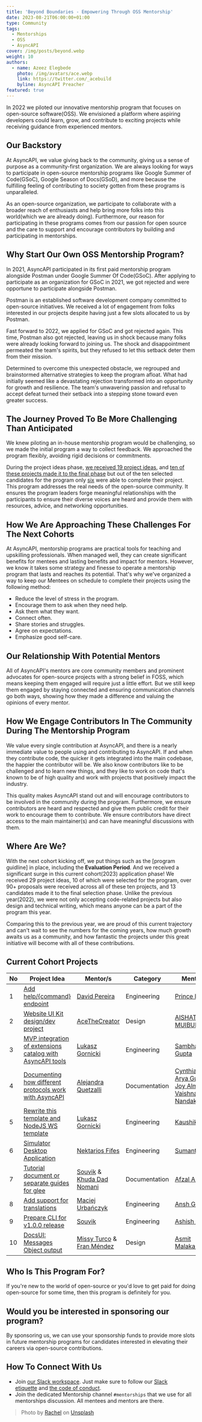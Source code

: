 ```yaml
---
title: 'Beyond Boundaries - Empowering Through OSS Mentorship'
date: 2023-08-21T06:00:00+01:00
type: Community
tags:
  - Mentorships
  - OSS
  - AsyncAPI
cover: /img/posts/beyond.webp
weight: 10
authors:
  - name: Azeez Elegbede
    photo: /img/avatars/ace.webp
    link: https://twitter.com/_acebuild
    byline: AsyncAPI Preacher
featured: true    
---
```


In 2022 we piloted our innovative mentorship program that focuses on open-source software(OSS). We envisioned a platform where aspiring developers could learn, grow, and contribute to exciting projects while receiving guidance from experienced mentors.

## Our Backstory

At AsyncAPI, we value giving back to the community, giving us a sense of purpose as a community-first organization. We are always looking for ways to participate in open-source mentorship programs like Google Summer of Code(GSoC), Google Season of Docs(GSoD), and more because the fulfilling feeling of contributing to society gotten from these programs is unparalleled.

As an open-source organization, we participate to collaborate with a broader reach of enthusiasts and help bring more folks into this world(which we are already doing). Furthermore, our reason for participating in these programs comes from our passion for open source and the care to support and encourage contributors by building and participating in mentorships.

## Why Start Our Own OSS Mentorship Program?

In 2021, AsyncAPI participated in its first paid mentorship program alongside Postman under Google Summer Of Code(GSoC). After applying to participate as an organization for GSoC in 2021, we got rejected and were opportune to participate alongside Postman.

Postman is an established software development company committed to open-source initiatives. We received a lot of engagement from folks interested in our projects despite having just a few slots allocated to us by Postman.

Fast forward to 2022, we applied for GSoC and got rejected again. This time, Postman also got rejected, leaving us in shock because many folks were already looking forward to joining us. The shock and disappointment permeated the team's spirits, but they refused to let this setback deter them from their mission.

Determined to overcome this unexpected obstacle, we regrouped and brainstormed alternative strategies to keep the program afloat. What had initially seemed like a devastating rejection transformed into an opportunity for growth and resilience. The team's unwavering passion and refusal to accept defeat turned their setback into a stepping stone toward even greater success.

## The Journey Proved To Be More Challenging Than Anticipated

We knew piloting an in-house mentorship program would be challenging, so we made the initial program a way to collect feedback. We approached the program flexibly, avoiding rigid decisions or commitments.

During the project ideas phase, [we received 19 project ideas](https://github.com/asyncapi/community/blob/master/mentorship/asyncapi-mentorship/2022/project-ideas.md), and [ten of these projects made it to the final phase](https://github.com/asyncapi/community/blob/master/mentorship/asyncapi-mentorship/2022/README.md) but out of the ten selected candidates for the program only [six](https://github.com/orgs/asyncapi/discussions/577) were able to complete their project. This program addresses the real needs of the open-source community. It ensures the program leaders forge meaningful relationships with the participants to ensure their diverse voices are heard and provide them with resources, advice, and networking opportunities.

## How We Are Approaching These Challenges For The Next Cohorts

At AsyncAPI, mentorship programs are practical tools for teaching and upskilling professionals. When managed well, they can create significant benefits for mentees and lasting benefits and impact for mentors. However, we know it takes some strategy and finesse to operate a mentorship program that lasts and reaches its potential. That's why we've organized a way to keep our Mentees on schedule to complete their projects using the following method:

- Reduce the level of stress in the program.
- Encourage them to ask when they need help.
- Ask them what they want.
- Connect often.
- Share stories and struggles.
- Agree on expectations.
- Emphasize good self-care.

## Our Relationship With Potential Mentors

All of AsyncAPI's mentors are core community members and prominent advocates for open-source projects with a strong belief in FOSS, which means keeping them engaged will require just a little effort. But we still keep them engaged by staying connected and ensuring communication channels go both ways, showing how they made a difference and valuing the opinions of every mentor.

## How We Engage Contributors In The Community During The Mentorship Program

We value every single contribution at AsyncAPI, and there is a nearly immediate value to people using and contributing to AsyncAPI. If and when they contribute code, the quicker it gets integrated into the main codebase, the happier the contributor will be. We also know contributors like to be challenged and to learn new things, and they like to work on code that's known to be of high quality and work with projects that positively impact the industry.

This quality makes AsyncAPI stand out and will encourage contributors to be involved in the community during the program. Furthermore, we ensure contributors are heard and respected and give them public credit for their work to encourage them to contribute. We ensure contributors have direct access to the main maintainer(s) and can have meaningful discussions with them.

## Where Are We?

With the next cohort kicking off, we put things such as the [program guidline] in place, including the **Evaluation Period**. And we received a significant surge in this current cohort(2023) application phase! We received 29 project ideas, 10 of which were selected for the program, over 90+ proposals were received across all of these ten projects, and 13 candidates made it to the final selection phase. Unlike the previous year(2022), we were not only accepting code-related projects but also design and technical writing, which means anyone can be a part of the program this year.

Comparing this to the previous year, we are proud of this current trajectory and can't wait to see the numbers for the coming years, how much growth awaits us as a community, and how fantastic the projects under this great initiative will become with all of these contributions.

## Current Cohort Projects

| No | Project Idea | Mentor/s | Category | Mentee/s |
| --- | --- | --- | --- | --- |
| 1 | [Add help/{command} endpoint](https://github.com/asyncapi/server-api/issues/144) | [David Pereira](https://github.com/BOLT04) | Engineering | [Prince Rajpoot](https://github.com/princerajpoot20) |
| 2 | [Website UI Kit design/dev project](https://github.com/asyncapi/design-system/issues/4) | [AceTheCreator](https://github.com/AceTheCreator) | Design | [AISHAT MUIBUDEEN](https://github.com/Mayaleeeee) |
| 3 | [MVP integration of extensions catalog with AsyncAPI tools](https://github.com/asyncapi/extensions-catalog/issues/78) | [Lukasz Gornicki](https://github.com/derberg) | Engineering | [Sambhav Gupta](https://github.com/sambhavgupta0705) |
| 4 | [Documenting how different protocols work with AsyncAPI](https://github.com/orgs/asyncapi/discussions/533) | [Alejandra Quetzalli](https://github.com/alequetzalli) | Documentation | [Cynthia Peter](https://github.com/CynthiaPeter), [Arya Gupta](https://github.com/Arya-Gupta), [Joy Almeida](https://github.com/J0SAL), [Vaishnavi Nandakumar](https://github.com/VaishnaviNandakumar)|
| 5 | [Rewrite this template and NodeJS WS template](https://github.com/asyncapi/nodejs-template/issues/133) | [Lukasz Gornicki](https://github.com/derberg) | Engineering | [Kaushik Rishi](https://github.com/kaushik-rishi) |
| 6 | [Simulator Desktop Application](https://github.com/asyncapi/community/issues/691) | [Nektarios Fifes](https://github.com/NektariosFifes) | Engineering | [Sumant Tirkey](https://github.com/SumantxD) |
| 7 | [Tutorial document or separate guides for glee](https://github.com/asyncapi/glee/issues/431) | [Souvik](https://github.com/Souvikns) & [Khuda Dad Nomani](https://github.com/KhudaDad414) | Documentation | [Afzal Ansari](https://github.com/afzal442) |
| 8 | [Add support for translations](https://github.com/asyncapi/website/issues/267) | [Maciej Urbańczyk](https://github.com/magicmatatjahu) | Engineering | [Ansh Goyal](https://github.com/anshgoyalevil/) |
| 9 | [Prepare CLI for v1.0.0 release](https://github.com/asyncapi/cli/issues/599) | [Souvik](https://github.com/Souvikns) | Engineering | [Ashish Padhy](https://github.com/Shurtu-gal) |
| 10 | [DocsUI: Messages Object output](https://github.com/asyncapi/asyncapi-react/issues/618) | [Missy Turco](https://github.com/mcturco) & [Fran Méndez](https://github.com/fmvilas) | Design | [Asmit Malakannawar](https://github.com/asmitbm) |



## Who Is This Program For?

If you're new to the world of open-source or you'd love to get paid for doing open-source for some time, then this program is definitely for you.

## Would you be interested in sponsoring our program?

By sponsoring us, we can use your sponsorship funds to provide more slots in future mentorship programs for candidates interested in elevating their careers via open-source contributions.

## How To Connect With Us

- Join [our Slack workspace](https://www.asyncapi.com/slack-invite). Just make sure to follow our [Slack etiquette](https://github.com/asyncapi/.github/blob/master/slack-etiquette.md) and [the code of conduct](https://github.com/asyncapi/.github/blob/master/CODE_OF_CONDUCT.md).
- Join the dedicated Mentorship channel `#mentorships` that we use for all mentorships discussion. All mentees and mentors are there.

> Photo by <a href="https://unsplash.com/@noguidebook?utm_source=unsplash&utm_medium=referral&utm_content=creditCopyText">Rachel</a> on <a href="https://unsplash.com/photos/U4zpPfvogJ4?utm_source=unsplash&utm_medium=referral&utm_content=creditCopyText">Unsplash</a>
